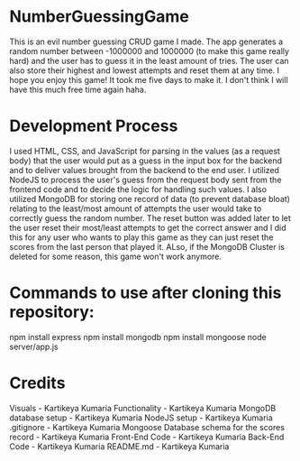 # NumberGuessingGame
This is an evil number guessing CRUD game I made. The app generates a random number between -1000000 and 1000000 (to make this game really hard) and the user has to guess it in the least amount of tries. The user can also store their highest and lowest attempts and reset them at any time. I hope you enjoy this game! It took me five days to make it. I don't think I will have this much free time again haha.

# Development Process
I used HTML, CSS, and JavaScript for parsing in the values (as a request body) that the user would put as a guess in the input box for the backend and to deliver values brought from the backend to the end user. I utilized NodeJS to process the user's guess from the request body sent from the frontend code and to decide the logic for handling such values. I also utilized MongoDB for storing one record of data (to prevent database bloat) relating to the least/most amount of attempts the user would take to correctly guess the random number. The reset button was added later to let the user reset their most/least attempts to get the correct answer and I did this for any user who wants to play this game as they can just reset the scores from the last person that played it. ALso, if the MongoDB Cluster is deleted for some reason, this game won't work anymore. 

# Commands to use after cloning this repository:
npm install express
npm install mongodb
npm install mongoose
node server/app.js

# Credits
Visuals - Kartikeya Kumaria
Functionality - Kartikeya Kumaria
MongoDB database setup - Kartikeya Kumaria
NodeJS setup - Kartikeya Kumaria
.gitignore - Kartikeya Kumaria
Mongoose Database schema for the scores record - Kartikeya Kumaria
Front-End Code - Kartikeya Kumaria
Back-End Code - Kartikeya Kumaria
README.md - Kartikeya Kumaria
